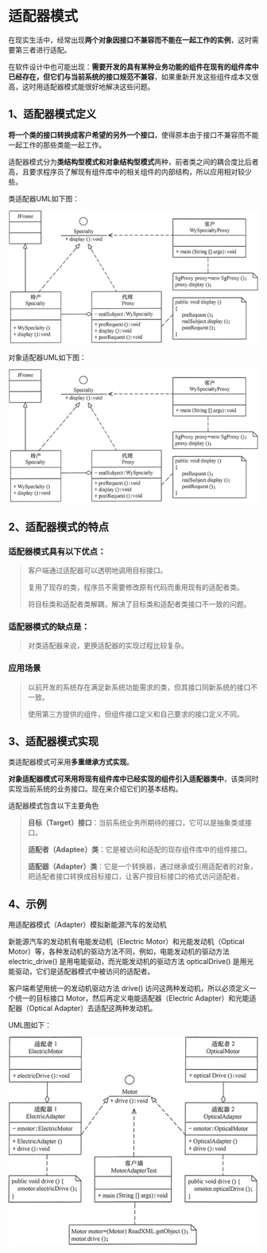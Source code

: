 # 适配器模式

在现实生活中，经常出现**两个对象因接口不兼容而不能在一起工作的实例**，这时需要第三者进行适配。

在软件设计中也可能出现：**需要开发的具有某种业务功能的组件在现有的组件库中已经存在，但它们与当前系统的接口规范不兼容**，如果重新开发这些组件成本又很高，这时用适配器模式能很好地解决这些问题。

## 1、适配器模式定义

**将一个类的接口转换成客户希望的另外一个接口**，使得原本由于接口不兼容而不能一起工作的那些类能一起工作。

适配器模式分为**类结构型模式和对象结构型模式**两种，前者类之间的耦合度比后者高，且要求程序员了解现有组件库中的相关组件的内部结构，所以应用相对较少些。

类适配器UML如下图：

![类适配器](../illustration/6_1_UML.jpg)

对象适配器UML如下图：

![对象适配器](../illustration/6_1_UML.jpg)

## 2、适配器模式的特点

### 适配器模式具有以下优点：

> 客户端通过适配器可以透明地调用目标接口。
> 
> 复用了现存的类，程序员不需要修改原有代码而重用现有的适配者类。
> 
> 将目标类和适配者类解耦，解决了目标类和适配者类接口不一致的问题。
> 

### 适配器模式的缺点是：

> 对类适配器来说，更换适配器的实现过程比较复杂。
> 

### 应用场景

> 以前开发的系统存在满足新系统功能需求的类，但其接口同新系统的接口不一致。
>
> 使用第三方提供的组件，但组件接口定义和自己要求的接口定义不同。
>

## 3、适配器模式实现

类适配器模式可采用**多重继承方式实现**。

**对象适配器模式可釆用将现有组件库中已经实现的组件引入适配器类中**，该类同时实现当前系统的业务接口。现在来介绍它们的基本结构。


适配器模式包含以下主要角色

> **目标（Target）接口**：当前系统业务所期待的接口，它可以是抽象类或接口。
>
> **适配者（Adaptee）类**：它是被访问和适配的现存组件库中的组件接口。
>
> **适配器（Adapter）类**：它是一个转换器，通过继承或引用适配者的对象，把适配者接口转换成目标接口，让客户按目标接口的格式访问适配者。
>

## 4、示例

用适配器模式（Adapter）模拟新能源汽车的发动机

新能源汽车的发动机有电能发动机（Electric Motor）和光能发动机（Optical Motor）等，各种发动机的驱动方法不同，例如，电能发动机的驱动方法 electric_drive() 是用电能驱动，而光能发动机的驱动方法 opticalDrive() 是用光能驱动，它们是适配器模式中被访问的适配者。

客户端希望用统一的发动机驱动方法 drive() 访问这两种发动机，所以必须定义一个统一的目标接口 Motor，然后再定义电能适配器（Electric Adapter）和光能适配器（Optical Adapter）去适配这两种发动机。


UML图如下：

![UML](../illustration/7_3_UML.jpg)

